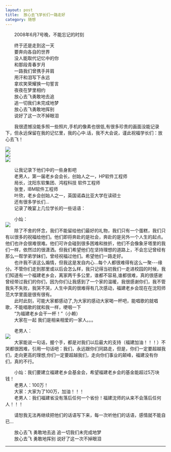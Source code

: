 ```yaml
---
layout: post  
title:  放心去飞学长们一路走好
category: 随想  
---
```

&emsp;&emsp;2008年6月7号晚，不能忘记的时刻  

&emsp;&emsp;终于还是走到这一天  
&emsp;&emsp;要奔向各自的世界  
&emsp;&emsp;没人能取代记忆中的你  
&emsp;&emsp;和那段青春岁月  
&emsp;&emsp;一路我们曾携手并肩  
&emsp;&emsp;用汗和泪写下永远  
&emsp;&emsp;拿欢笑荣耀换一句誓言  
&emsp;&emsp;夜夜在梦里相约  
&emsp;&emsp;放心去飞勇敢地去追  
&emsp;&emsp;追一切我们未完成地梦  
&emsp;&emsp;放心去飞勇敢地挥别  
&emsp;&emsp;说好了这一次不掉眼泪  

&emsp;&emsp;我很遗憾没能多照一些照片,手机的像素也很低,有很多珍贵的画面没能记录下，但永远保留在我的记忆里，我的心中.话，我不大会说，谨此祝福学长们：放心去飞！  

![](http://vivlong.qiniudn.com/github/20080609放心去飞学长们一路走好02.jpg)  
![](http://vivlong.qiniudn.com/github/20080609放心去飞学长们一路走好03.jpg)   
![](http://vivlong.qiniudn.com/github/20080609放心去飞学长们一路走好05.jpg) 

&emsp;&emsp;让我记录下他们中的一些身影吧  
&emsp;&emsp;老男人，第一届老乡会会长，创始人之一，HP软件工程师   
&emsp;&emsp;局长，沈阳东软集团、鸿程科技 软件工程师  
&emsp;&emsp;张奎，IBM软件工程师  
&emsp;&emsp;叶欣，老乡会创始人之一，英国诺森比亚大学在读硕士  
&emsp;&emsp;还有很多学长们...   
&emsp;&emsp;记录了晚宴上几位学长的一些话语：  

&emsp;&emsp;小灿：  
![](http://vivlong.qiniudn.com/github/20080609放心去飞学长们一路走好01.jpg)   
&emsp;&emsp;除了不舍的怀念，我们不能留给他们最好的礼物，我们只有一个蛋糕，我们只有以很多的祝福给他们。他们即将奔赴的是社会，奔赴的是另外一个人生的起点。他们也许会很难很难。他们可许会碰到很多困难和挫折，他们不会像象牙塔里的我们一样，依然过的很潇洒。但我们希望他们在坚持理想的道路上，不会忘记曾经有那么一帮学弟学妹们，曾经祝福过他们。希望他们一路走好。  
&emsp;&emsp;也许我不该这么煽情，但我这是发自内心...每个人都很难得有这么一聚---缘分。不管你们走到那里或以后会怎么样，我只记得当初我们一走进校园的时候，我们知道有一个福建老乡会，离家两千多公里，谁都不容易,谁都很难，真的很感谢曾经带过我们的你们，因为你们让我感到了一个家的温暖，我很感谢你们，我不管我失不失败，我哭不哭，人生中真的很难得有几次感动，福建老乡会现在在沈阳师范大学里面是很有很有。    
&emsp;&emsp;此时此刻，可能大家都感动了,为大家的感动大家喝一杯吧，能唱歌的就唱歌，不能唱歌的就和我一样，哽咽一下  
&emsp;&emsp;“为福建老乡会干一杯！”（小赖）  
&emsp;&emsp;大家在一起  我们是相亲相爱的一家人。。。  

&emsp;&emsp;老男人：  
![](http://vivlong.qiniudn.com/github/20080609放心去飞学长们一路走好04.jpg)   
&emsp;&emsp;大家能说一句话，握个手，都是对我们以后最大的支持（福建加油！！！）不哭都很困难，引用一句话吧：我们，永远跟你们同路走，但是，你们一定要超越我们，走向更高的理想,你们一定要超越我们，走向你们事业的颠峰，福建没有你们，真的不行。  

&emsp;&emsp;小灿：我们要建立福建老乡会基金会，希望福建老乡会的基金能超过5万块钱！  
&emsp;&emsp;老男人：100万！  
&emsp;&emsp;大家：大家为了100万，加油！！！  
&emsp;&emsp;老男人：我们福建省没有落后任何一个省份！福建沈师的从来不会落后任何人！！！  

&emsp;&emsp;请恕我无法再继续把他们的话语写下来，每一次听他们的话语，感情就不能自已...  

&emsp;&emsp;放心去飞 勇敢地去追 追一切我们未完成地梦  
&emsp;&emsp;放心去飞 勇敢地挥别 说好了这一次不掉眼泪  
- - -
